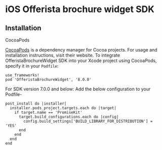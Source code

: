 # iOS Offerista brochure widget SDK

## Installation
CocoaPods

[CocoaPods](https://cocoapods.org/) is a dependency manager for Cocoa projects. For usage and installation instructions, visit their website. To integrate OfferistaBrochureWidget SDK into your Xcode project using CocoaPods, specify it in your ```Podfile```:

```
use_frameworks!
pod 'OfferistaBrochureWidget', '8.0.0'
```


For SDK version 7.0.0 and below: Add the below configuration to your Podfile-
```
post_install do |installer|
  installer.pods_project.targets.each do |target|
    if target.name == 'PromiseKit'
      target.build_configurations.each do |config|
        config.build_settings['BUILD_LIBRARY_FOR_DISTRIBUTION'] = 'YES'
      end
    end
  end
end
```

